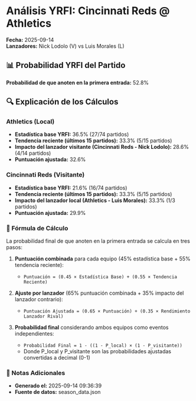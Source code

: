 # Análisis YRFI: Cincinnati Reds @ Athletics

**Fecha:** 2025-09-14  
**Lanzadores:** Nick Lodolo (V) vs Luis Morales (L)

## 📊 Probabilidad YRFI del Partido

**Probabilidad de que anoten en la primera entrada:** 52.8%

## 🔍 Explicación de los Cálculos

### Athletics (Local)
- **Estadística base YRFI:** 36.5% (27/74 partidos)
- **Tendencia reciente (últimos 15 partidos):** 33.3% (5/15 partidos)
- **Impacto del lanzador visitante (Cincinnati Reds - Nick Lodolo):** 28.6% (4/14 partidos)
- **Puntuación ajustada:** 32.6%

### Cincinnati Reds (Visitante)
- **Estadística base YRFI:** 21.6% (16/74 partidos)
- **Tendencia reciente (últimos 15 partidos):** 33.3% (5/15 partidos)
- **Impacto del lanzador local (Athletics - Luis Morales):** 33.3% (1/3 partidos)
- **Puntuación ajustada:** 29.9%

### 📝 Fórmula de Cálculo

La probabilidad final de que anoten en la primera entrada se calcula en tres pasos:

1. **Puntuación combinada** para cada equipo (45% estadística base + 55% tendencia reciente):
   - `Puntuación = (0.45 × Estadística Base) + (0.55 × Tendencia Reciente)`

2. **Ajuste por lanzador** (65% puntuación combinada + 35% impacto del lanzador contrario):
   - `Puntuación Ajustada = (0.65 × Puntuación) + (0.35 × Rendimiento Lanzador Rival)`

3. **Probabilidad final** considerando ambos equipos como eventos independientes:
   - `Probabilidad Final = 1 - ((1 - P_local) × (1 - P_visitante))`
   - Donde P_local y P_visitante son las probabilidades ajustadas convertidas a decimal (0-1)

### 📌 Notas Adicionales

- **Generado el:** 2025-09-14 09:36:39
- **Fuente de datos:** season_data.json
